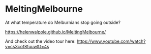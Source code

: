 # MeltingMelbourne
At what temperature do Melburnians stop going outside? 

https://helenwalpole.github.io/MeltingMelbourne/

And check out the video tour here: https://www.youtube.com/watch?v=cs3cof8fuuw&t=4s
